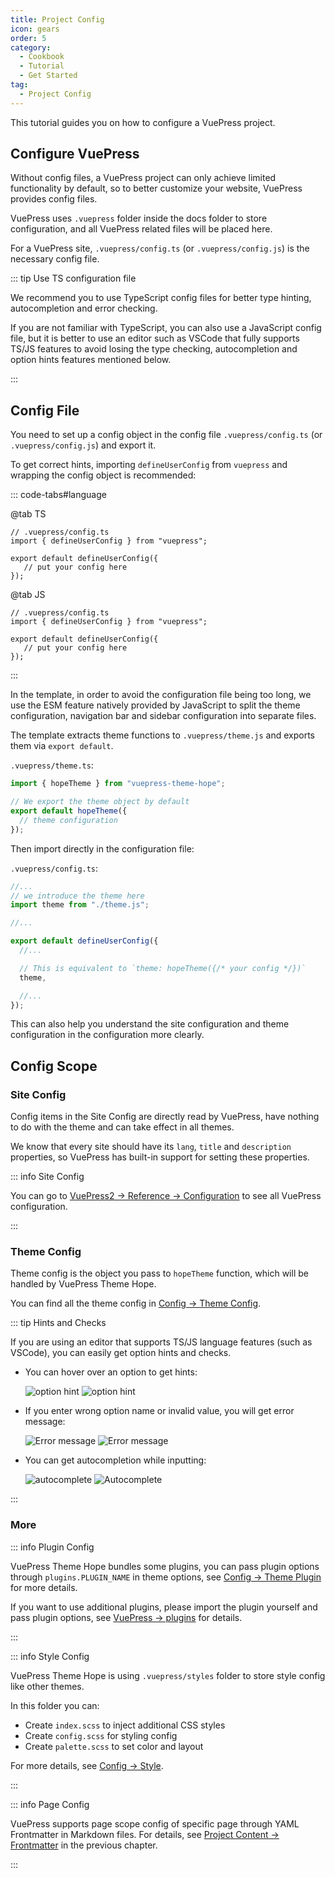 ```yaml
---
title: Project Config
icon: gears
order: 5
category:
  - Cookbook
  - Tutorial
  - Get Started
tag:
  - Project Config
---
```


This tutorial guides you on how to configure a VuePress project.

<!-- more -->

## Configure VuePress

Without config files, a VuePress project can only achieve limited functionality by default, so to better customize your website, VuePress provides config files.

VuePress uses `.vuepress` folder inside the docs folder to store configuration, and all VuePress related files will be placed here.

For a VuePress site, `.vuepress/config.ts` (or `.vuepress/config.js`) is the necessary config file.

::: tip Use TS configuration file

We recommend you to use TypeScript config files for better type hinting, autocompletion and error checking.

If you are not familiar with TypeScript, you can also use a JavaScript config file, but it is better to use an editor such as VSCode that fully supports TS/JS features to avoid losing the type checking, autocompletion and option hints features mentioned below.

:::

## Config File

You need to set up a config object in the config file `.vuepress/config.ts` (or `.vuepress/config.js`) and export it.

To get correct hints, importing `defineUserConfig` from `vuepress` and wrapping the config object is recommended:

::: code-tabs#language

@tab TS

```ts{2,4,6}
// .vuepress/config.ts
import { defineUserConfig } from "vuepress";

export default defineUserConfig({
   // put your config here
});
```

@tab JS

```js{2,4,6}
// .vuepress/config.ts
import { defineUserConfig } from "vuepress";

export default defineUserConfig({
   // put your config here
});
```

:::

In the template, in order to avoid the configuration file being too long, we use the ESM feature natively provided by JavaScript to split the theme configuration, navigation bar and sidebar configuration into separate files.

The template extracts theme functions to `.vuepress/theme.js` and exports them via `export default`.

`.vuepress/theme.ts`:

```ts
import { hopeTheme } from "vuepress-theme-hope";

// We export the theme object by default
export default hopeTheme({
  // theme configuration
});
```

Then import directly in the configuration file:

`.vuepress/config.ts`:

```ts
//...
// we introduce the theme here
import theme from "./theme.js";

//...

export default defineUserConfig({
  //...

  // This is equivalent to `theme: hopeTheme({/* your config */})`
  theme,

  //...
});
```

This can also help you understand the site configuration and theme configuration in the configuration more clearly.

## Config Scope

### Site Config

Config items in the Site Config are directly read by VuePress, have nothing to do with the theme and can take effect in all themes.

We know that every site should have its `lang`, `title` and `description` properties, so VuePress has built-in support for setting these properties.

::: info Site Config

You can go to [VuePress2 → Reference → Configuration](https://vuejs.press/en/reference/config.html) to see all VuePress configuration.

:::

### Theme Config

Theme config is the object you pass to `hopeTheme` function, which will be handled by VuePress Theme Hope.

You can find all the theme config in [Config → Theme Config](../config/README.md).

::: tip Hints and Checks

If you are using an editor that supports TS/JS language features (such as VSCode), you can easily get option hints and checks.

- You can hover over an option to get hints:

  ![option hint](./assets/vscode-hint-light.png#light)
  ![option hint](./assets/vscode-hint-dark.png#dark)

- If you enter wrong option name or invalid value, you will get error message:

  ![Error message](./assets/vscode-error-light.png#light)
  ![Error message](./assets/vscode-error-dark.png#dark)

- You can get autocompletion while inputting:

  ![autocomplete](./assets/vscode-autocomplete-light.png#light)
  ![Autocomplete](./assets/vscode-autocomplete-dark.png#dark)

:::

### More

::: info Plugin Config

VuePress Theme Hope bundles some plugins, you can pass plugin options through `plugins.PLUGIN_NAME` in theme options, see [Config → Theme Plugin](../config/plugins/README.md) for more details.

If you want to use additional plugins, please import the plugin yourself and pass plugin options, see [VuePress → plugins](../cookbook/vuepress/plugin.md) for details.

:::

::: info Style Config

VuePress Theme Hope is using `.vuepress/styles` folder to store style config like other themes.

In this folder you can:

- Create `index.scss` to inject additional CSS styles
- Create `config.scss` for styling config
- Create `palette.scss` to set color and layout

For more details, see [Config → Style](../config/style.md).

:::

::: info Page Config

VuePress supports page scope config of specific page through YAML Frontmatter in Markdown files. For details, see [Project Content → Frontmatter](./content.md#frontmatter) in the previous chapter.

:::
